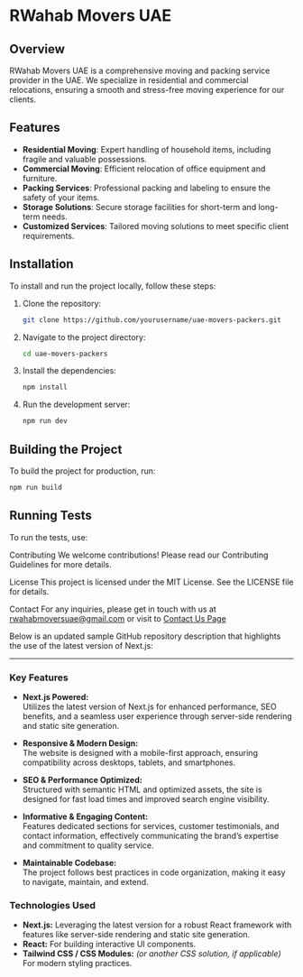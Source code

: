 # RWahab Movers UAE

## Overview

RWahab Movers UAE is a comprehensive moving and packing service provider in the UAE. We specialize in residential and commercial relocations, ensuring a smooth and stress-free moving experience for our clients.

## Features

- **Residential Moving**: Expert handling of household items, including fragile and valuable possessions.
- **Commercial Moving**: Efficient relocation of office equipment and furniture.
- **Packing Services**: Professional packing and labeling to ensure the safety of your items.
- **Storage Solutions**: Secure storage facilities for short-term and long-term needs.
- **Customized Services**: Tailored moving solutions to meet specific client requirements.

## Installation

To install and run the project locally, follow these steps:

1. Clone the repository:
   ```sh
   git clone https://github.com/yourusername/uae-movers-packers.git
   ```
2. Navigate to the project directory:
   ```sh
   cd uae-movers-packers
   ```
3. Install the dependencies:
   ```sh
   npm install
   ```
4. Run the development server:
   ```sh
   npm run dev
   ```

## Building the Project

To build the project for production, run:

```sh
npm run build
```

## Running Tests

To run the tests, use:

Contributing
We welcome contributions! Please read our Contributing Guidelines for more details.


License
This project is licensed under the MIT License. See the LICENSE file for details.

Contact
For any inquiries, please get in touch with us at rwahabmoversuae@gmail.com or visit to [Contact Us Page](https://rwahabmoversuae.com/contact-us)

Below is an updated sample GitHub repository description that highlights the use of the latest version of Next.js:

---

### Key Features

- **Next.js Powered:**  
  Utilizes the latest version of Next.js for enhanced performance, SEO benefits, and a seamless user experience through server-side rendering and static site generation.

- **Responsive & Modern Design:**  
  The website is designed with a mobile-first approach, ensuring compatibility across desktops, tablets, and smartphones.

- **SEO & Performance Optimized:**  
  Structured with semantic HTML and optimized assets, the site is designed for fast load times and improved search engine visibility.

- **Informative & Engaging Content:**  
  Features dedicated sections for services, customer testimonials, and contact information, effectively communicating the brand’s expertise and commitment to quality service.

- **Maintainable Codebase:**  
  The project follows best practices in code organization, making it easy to navigate, maintain, and extend.

### Technologies Used

- **Next.js:** Leveraging the latest version for a robust React framework with features like server-side rendering and static site generation.
- **React:** For building interactive UI components.
- **Tailwind CSS / CSS Modules:** *(or another CSS solution, if applicable)* For modern styling practices.
